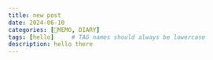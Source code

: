 ```yaml
---
title: new post
date: 2024-06-10
categories: [MEMO, DIARY]
tags: [hello]     # TAG names should always be lowercase
description: hello there
---
```

